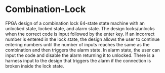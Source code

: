 # Combination-Lock
FPGA design of a combination lock 64-state state machine with an unlocked state, locked state, and alarm state. The design locks/unlocks when the correct code is input followed by the enter key. If an incorrect number is entered in the lock state, the design allows the user to continue entering numbers until the number of inputs reaches the same as the combination and then triggers the alarm state. In alarm state, the user can input the code and disable the alarm returning it to unlocked. There is a harness input to the design that triggers the alarm if the connection is broken inside the lock state.
